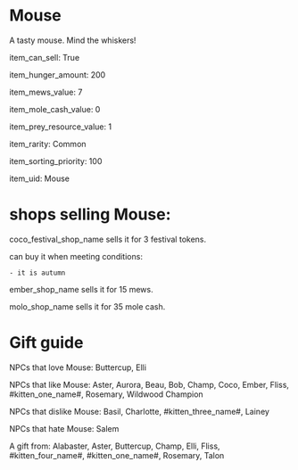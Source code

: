 # Mouse

A tasty mouse. Mind the whiskers!

item_can_sell: True

item_hunger_amount: 200

item_mews_value: 7

item_mole_cash_value: 0

item_prey_resource_value: 1

item_rarity: Common

item_sorting_priority: 100

item_uid: Mouse

# shops selling Mouse:

coco_festival_shop_name sells it for 3 festival tokens.

  can buy it when meeting conditions: 

    - it is autumn

ember_shop_name sells it for 15 mews.

molo_shop_name sells it for 35 mole cash.

# Gift guide

NPCs that love Mouse: Buttercup, Elli

NPCs that like Mouse: Aster, Aurora, Beau, Bob, Champ, Coco, Ember, Fliss, #kitten_one_name#, Rosemary, Wildwood Champion

NPCs that dislike Mouse: Basil, Charlotte, #kitten_three_name#, Lainey

NPCs that hate Mouse: Salem

A gift from: Alabaster, Aster, Buttercup, Champ, Elli, Fliss, #kitten_four_name#, #kitten_one_name#, Rosemary, Talon